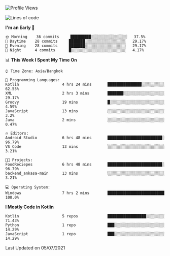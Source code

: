 <!--START_SECTION:waka-->
![Profile Views](http://img.shields.io/badge/Profile%20Views-64-blue)

![Lines of code](https://img.shields.io/badge/From%20Hello%20World%20I%27ve%20Written-372947%20lines%20of%20code-blue)

**I'm an Early 🐤** 

```text
🌞 Morning    36 commits     █████████░░░░░░░░░░░░░░░░   37.5% 
🌆 Daytime    28 commits     ███████░░░░░░░░░░░░░░░░░░   29.17% 
🌃 Evening    28 commits     ███████░░░░░░░░░░░░░░░░░░   29.17% 
🌙 Night      4 commits      █░░░░░░░░░░░░░░░░░░░░░░░░   4.17%

```


📊 **This Week I Spent My Time On** 

```text
⌚︎ Time Zone: Asia/Bangkok

💬 Programming Languages: 
Kotlin                   4 hrs 24 mins       ███████████████░░░░░░░░░░   62.55% 
XML                      2 hrs 3 mins        ███████░░░░░░░░░░░░░░░░░░   29.17% 
Groovy                   19 mins             █░░░░░░░░░░░░░░░░░░░░░░░░   4.59% 
JavaScript               13 mins             ░░░░░░░░░░░░░░░░░░░░░░░░░   3.2% 
Java                     2 mins              ░░░░░░░░░░░░░░░░░░░░░░░░░   0.47%

🔥 Editors: 
Android Studio           6 hrs 48 mins       ████████████████████████░   96.79% 
VS Code                  13 mins             ░░░░░░░░░░░░░░░░░░░░░░░░░   3.21%

🐱‍💻 Projects: 
FoodReciepes             6 hrs 48 mins       ████████████████████████░   96.79% 
backend_ankasa-main      13 mins             ░░░░░░░░░░░░░░░░░░░░░░░░░   3.21%

💻 Operating System: 
Windows                  7 hrs 2 mins        █████████████████████████   100.0%

```

**I Mostly Code in Kotlin** 

```text
Kotlin                   5 repos             █████████████████░░░░░░░░   71.43% 
Python                   1 repo              ███░░░░░░░░░░░░░░░░░░░░░░   14.29% 
JavaScript               1 repo              ███░░░░░░░░░░░░░░░░░░░░░░   14.29%

```



 Last Updated on 05/07/2021
<!--END_SECTION:waka-->
